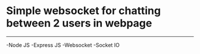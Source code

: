 # Simple websocket for chatting between 2 users in webpage
---
-Node JS
-Express JS
-Websocket
-Socket IO
